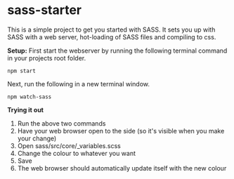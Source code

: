# sass-starter

This is a simple project to get you started with SASS. It sets you up with SASS with a web server, hot-loading of SASS files and compiling to css.

**Setup:**
First start the webserver by running the following terminal command in your projects root folder.
```
npm start
```


Next, run the following in a new terminal window. 

```
npm watch-sass
```

**Trying it out**

1. Run the above two commands
2. Have your web browser open to the side (so it's visible when you make your change)
3. Open sass/src/core/_variables.scss
4. Change the colour to whatever you want
5. Save
6. The web browser should automatically update itself with the new colour

